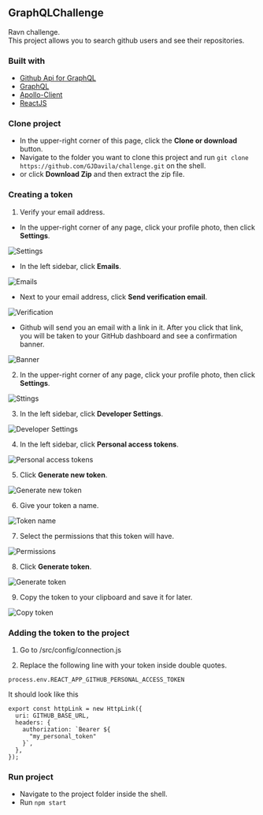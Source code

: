 ## GraphQLChallenge

Ravn challenge. \
This project allows you to search github users and see their repositories. 

### Built with
* [Github Api for GraphQL](https://developer.github.com/v4/)
* [GraphQL](https://graphql.org/)
* [Apollo-Client](https://www.apollographql.com/docs/react/)
* [ReactJS](https://reactjs.org/)

### Clone project

* In the upper-right corner of this page, click the **Clone or download** button.
* Navigate to the folder you want to clone this project and run ```git clone https://github.com/GJDavila/challenge.git``` on the shell.
* or click **Download Zip** and then extract the zip file.


### Creating a token

1. Verify your email address.

- In the upper-right corner of any page, click your profile photo, then click **Settings**.
 
 ![Settings](https://help.github.com/assets/images/help/settings/userbar-account-settings.png)&nbsp;&nbsp;&nbsp;&nbsp;
 
 - In the left sidebar, click **Emails**.
 
 ![Emails](https://help.github.com/assets/images/help/settings/settings-sidebar-emails.png)&nbsp;&nbsp;&nbsp;&nbsp;

- Next to your email address, click **Send verification email**.

 ![Verification](https://help.github.com/assets/images/help/settings/email-verify-button.png)&nbsp;&nbsp;&nbsp;&nbsp;
 
 - Github will send you an email with a link in it. After you click that link, you will be taken to your GitHub dashboard and see a confirmation banner.
 
 ![Banner](https://help.github.com/assets/images/help/settings/email-verification-confirmation-banner.png)&nbsp;&nbsp;&nbsp;&nbsp;

2. In the upper-right corner of any page, click your profile photo, then click **Settings**.

![Sttings](https://help.github.com/assets/images/help/settings/developer-settings.png)&nbsp;&nbsp;&nbsp;&nbsp;

3. In the left sidebar, click **Developer Settings**.

![Developer Settings](https://help.github.com/assets/images/help/settings/developer-settings.png)&nbsp;&nbsp;&nbsp;&nbsp;

4. In the left sidebar, click **Personal access tokens**.

![Personal access tokens](https://help.github.com/assets/images/help/settings/personal_access_tokens_tab.png)&nbsp;&nbsp;&nbsp;&nbsp;

5. Click **Generate new token**.

![Generate new token](https://help.github.com/assets/images/help/settings/generate_new_token.png)&nbsp;&nbsp;&nbsp;&nbsp;

6. Give your token a name.

![Token name](https://help.github.com/assets/images/help/settings/token_description.png)&nbsp;&nbsp;&nbsp;&nbsp;

7. Select the permissions that this token will have.

![Permissions](https://help.github.com/assets/images/help/settings/token_scopes.gif)&nbsp;&nbsp;&nbsp;&nbsp;

8. Click **Generate token**.

![Generate token](https://help.github.com/assets/images/help/settings/generate_token.png)&nbsp;&nbsp;&nbsp;&nbsp;

9. Copy the token to your clipboard and save it for later.

![Copy token](https://help.github.com/assets/images/help/settings/personal_access_tokens.png)&nbsp;&nbsp;&nbsp;&nbsp;

### Adding the token to the project

1. Go to /src/config/connection.js

2. Replace the following line with your token inside double quotes.

```process.env.REACT_APP_GITHUB_PERSONAL_ACCESS_TOKEN``` 

It should look like this

```
export const httpLink = new HttpLink({
  uri: GITHUB_BASE_URL,
  headers: {
    authorization: `Bearer ${
      "my_personal_token"
    }`,
  },
});
```
### Run project

* Navigate to the project folder inside the shell.
* Run ```npm start``` 


